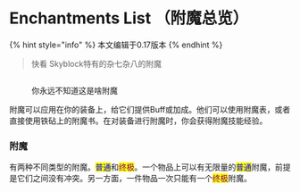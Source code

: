 # Enchantments List （附魔总览）

{% hint style="info" %}
本文编辑于0.17版本
{% endhint %}

> 快看 Skyblock特有的杂七杂八的附魔

<figure><img src="https://img.pysio.online/doc/skyblock/Enchanted_book.gif" alt=""><figcaption><p>你永远不知道这是啥附魔</p></figcaption></figure>

附魔可以应用在你的装备上，给它们提供Buff或加成。他们可以使用附魔表，或者直接使用铁砧上的附魔书。在对装备进行附魔时，你会获得附魔技能经验。

### 附魔

有两种不同类型的附魔。<mark style="color:blue;">普通</mark>和<mark style="color:purple;">终极</mark>。一个物品上可以有无限量的<mark style="color:blue;">普通</mark>附魔，前提是它们之间没有冲突。另一方面，一件物品一次只能有一个<mark style="color:purple;">终极</mark>附魔。
